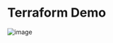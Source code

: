 # Terraform Demo
![image](https://user-images.githubusercontent.com/7464927/124938692-5c94ca00-dfbd-11eb-92ed-bc795041e8b9.png)
